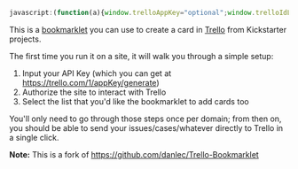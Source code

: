 ```javascript
javascript:(function(a){window.trelloAppKey="optional";window.trelloIdList="optional";var b=a.createElement("script");b.src="https://sarenji.github.io/trello-bookmarklet/trello_bookmarklet.js";a.getElementsByTagName("head")[0].appendChild(b)})(document);
```

This is a <a href="http://en.wikipedia.org/wiki/Bookmarklet">bookmarklet</a> you can use to create a card in <a href="https://trello.com">Trello</a> from Kickstarter projects.

The first time you run it on a site, it will walk you through a simple setup:

 1. Input your API Key (which you can get at https://trello.com/1/appKey/generate)
 2. Authorize the site to interact with Trello
 3. Select the list that you'd like the bookmarklet to add cards too

You'll only need to go through those steps once per domain; from then on, you should be able to send your
issues/cases/whatever directly to Trello in a single click.

**Note:** This is a fork of https://github.com/danlec/Trello-Bookmarklet
